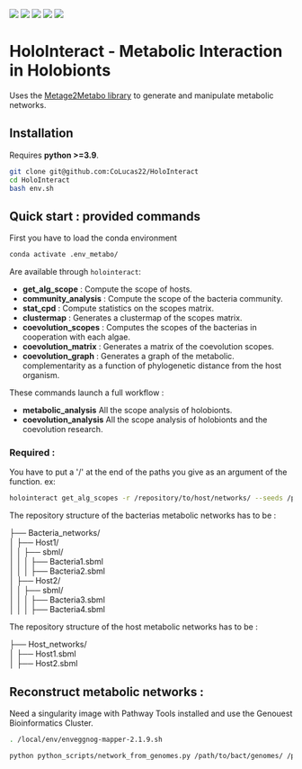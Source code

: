[![](https://img.shields.io/badge/python-3.9-blue.svg)]()
[![](https://img.shields.io/badge/python-3.10-blue.svg)]()
[![](https://img.shields.io/badge/python-3.11-blue.svg)]()
[![](https://img.shields.io/badge/documentation-unfinished-orange.svg)]()
[![](https://img.shields.io/badge/wiki-nonexistent-red.svg)]()

# **HoloInteract** - Metabolic Interaction in Holobionts

Uses the [Metage2Metabo library]() to generate and manipulate metabolic networks.

## Installation

Requires **python >=3.9**.

```bash
git clone git@github.com:CoLucas22/HoloInteract
cd HoloInteract
bash env.sh
```

## Quick start : provided commands

First you have to load the conda environment

```bash
conda activate .env_metabo/
```

Are available through `holointeract`:

- **get_alg_scope** : Compute the scope of hosts.
- **community_analysis** : Compute the scope of the bacteria community.
- **stat_cpd** : Compute statistics on the scopes matrix.
- **clustermap** : Generates a clustermap of the scopes matrix.
- **coevolution_scopes** : Computes the scopes of the bacterias in cooperation with each algae.
- **coevolution_matrix** : Generates a matrix of the coevolution scopes.
- **coevolution_graph** : Generates a graph of the metabolic. complementarity as a function of phylogenetic distance from the host organism.

These commands launch a full workflow :

- **metabolic_analysis** All the scope analysis of holobionts.
- **coevolution_analysis** All the scope analysis of holobionts and the coevolution research.

### Required :

You have to put a '/' at the end of the paths you give as an argument of the function.
ex:

```bash
holointeract get_alg_scopes -r /repository/to/host/networks/ --seeds /path/to/seeds.sbml -o /path/to/out/directory/
```

The repository structure of the bacterias metabolic networks has to be :

├── Bacteria_networks/  
│ ├── Host1/  
│ │ ├── sbml/  
│ │ │ ├── Bacteria1.sbml  
│ │ │ ├── Bacteria2.sbml  
│ ├── Host2/  
│ │ ├── sbml/  
│ │ │ ├── Bacteria3.sbml  
│ │ │ ├── Bacteria4.sbml

The repository structure of the host metabolic networks has to be :

├── Host_networks/  
│ ├── Host1.sbml  
│ ├── Host2.sbml

## Reconstruct metabolic networks :

Need a singularity image with Pathway Tools installed and use the Genouest Bioinformatics Cluster.

```bash
. /local/env/enveggnog-mapper-2.1.9.sh

python python_scripts/network_from_genomes.py /path/to/bact/genomes/ /path/to/gbk/files/ /path/to/bact/networks/ /path/to/singularity
```
